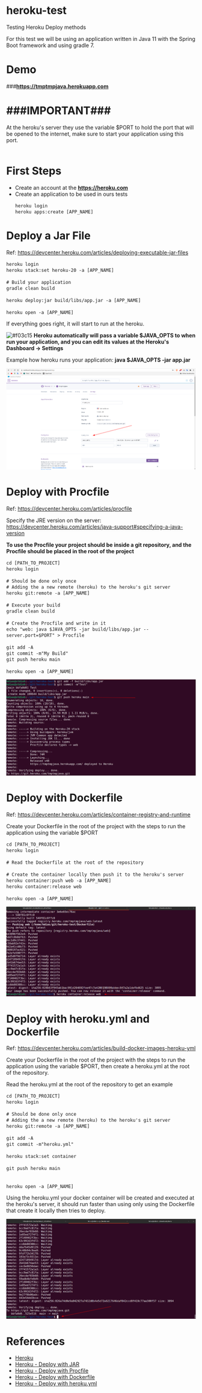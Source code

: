 # heroku-test
Testing Heroku Deploy methods

For this test we will be using an application written in Java 11 with the Spring Boot framework and using gradle 7.

# Demo
###**https://tmptmpjava.herokuapp.com**

# ###IMPORTANT###
At the heroku's server they use the variable $PORT to hold the port that will be opened to the internet,
make sure to start your application using this port.
<br/><br/>


# First Steps
* Create an account at the **https://heroku.com**
* Create an application to be used in ours tests
    ```
    heroku login
    heroku apps:create [APP_NAME]
    ```


# Deploy a Jar File
Ref: https://devcenter.heroku.com/articles/deploying-executable-jar-files
```
heroku login
heroku stack:set heroku-20 -a [APP_NAME]

# Build your application
gradle clean build

heroku deploy:jar build/libs/app.jar -a [APP_NAME]

heroku open -a [APP_NAME]
```

If everything goes right, it will start to run at the heroku.

![#f03c15](https://via.placeholder.com/15/f03c15/000000?text=+) **Heroku automatically will pass a variable $JAVA_OPTS to when run your application, and you can edit its values at the Heroku's Dashboard -> Settings**

Example how heroku runs your application: **java $JAVA_OPTS -jar app.jar**

![Heroku dashboard editing Variables](./docs/screenshots/screenshot01.png)

 

# Deploy with Procfile
Ref: https://devcenter.heroku.com/articles/procfile

Specify the JRE version on the server: https://devcenter.heroku.com/articles/java-support#specifying-a-java-version


**To use the Procfile your project should be inside a git repository, and the Procfile should be placed in the root of the project**
```
cd [PATH_TO_PROJECT]
heroku login

# Should be done only once
# Adding the a new remote (heroku) to the heroku's git server  
heroku git:remote -a [APP_NAME]

# Execute your build
gradle clean build

# Create the Procfile and write in it
echo "web: java $JAVA_OPTS -jar build/libs/app.jar --server.port=$PORT" > Procfile

git add -A
git commit -m"My Build"
git push heroku main

heroku open -a [APP_NAME]
```

![git push with Procfile](./docs/screenshots/screenshot02.png)


# Deploy with Dockerfile
Ref: https://devcenter.heroku.com/articles/container-registry-and-runtime

Create your Dockerfile in the root of the project with the steps to run the application using the variable $PORT

```
cd [PATH_TO_PROJECT]
heroku login

# Read the Dockerfile at the root of the repository

# Create the container locally then push it to the heroku's server
heroku container:push web -a [APP_NAME]
heroku container:release web

heroku open -a [APP_NAME]

```


![Deploy with Dockerfile](./docs/screenshots/screenshot03.png)




# Deploy with heroku.yml and Dockerfile
Ref: https://devcenter.heroku.com/articles/build-docker-images-heroku-yml

Create your Dockerfile in the root of the project with the steps to run the application using the variable $PORT,
then create a heroku.yml at the root of the repository.

Read the heroku.yml at the root of the repository to get an example

```
cd [PATH_TO_PROJECT]
heroku login

# Should be done only once
# Adding the a new remote (heroku) to the heroku's git server  
heroku git:remote -a [APP_NAME]

git add -A
git commit -m"heroku.yml"

heroku stack:set container

git push heroku main


heroku open -a [APP_NAME]
```

Using the heroku.yml your docker container will be created and executed at the heroku's server, it should run faster than using only using the Dockerfile that create it locally then tries to deploy.

![Deploy with heroku.yml](./docs/screenshots/screenshot04.png)


# References

* [Heroku](https://www.heroku.com)
* [Heroku - Deploy with JAR](https://devcenter.heroku.com/articles/deploying-executable-jar-files)
* [Heroku - Deploy with Procfile](https://devcenter.heroku.com/articles/procfile)
* [Heroku - Deploy with Dockerfile](https://devcenter.heroku.com/articles/container-registry-and-runtime)
* [Heroku - Deploy with heroku.yml](https://devcenter.heroku.com/articles/build-docker-images-heroku-yml)